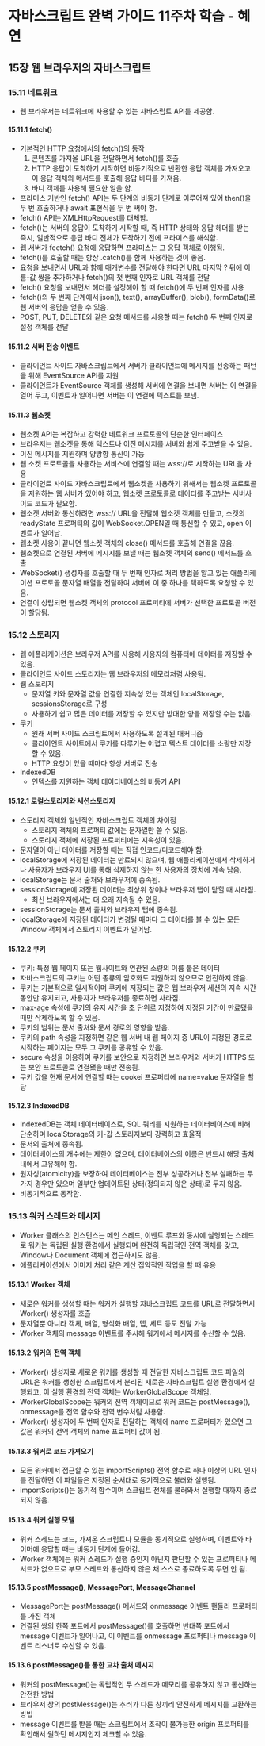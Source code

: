 # 자바스크립트 완벽 가이드 11주차 학습 - 혜연

## 15장 웹 브라우저의 자바스크립트

### 15.11 네트워크

- 웹 브라우저는 네트워크에 사용할 수 있는 자바스립트 API를 제공함.

#### 15.11.1 fetch()

- 기본적인 HTTP 요청에서의 fetch()의 동작
  1. 콘텐츠를 가져올 URL을 전달하면서 fetch()를 호출
  2. HTTP 응답이 도착하기 시작하면 비동기적으로 반환한 응답 객체를 가져오고 이 응답 객체의 메서드를 호출해 응답 바디를 가져옴.
  3. 바디 객체를 사용해 필요한 일을 함.
- 프라미스 기반인 fetch() API는 두 단계의 비동기 단계로 이루어져 있어 then()을 두 번 호출하거나 await 표현식을 두 번 써야 함.
- fetch() API는 XMLHttpRequest를 대체함.
- fetch()는 서버의 응답이 도착하기 시작할 때, 즉 HTTP 상태와 응답 헤더를 받는 즉시, 일반적으로 응답 바디 전체가 도착하기 전에 프라미스를 해석함.
- 웹 서버가 feetch() 요청에 응답하면 프라미스는 그 응답 객체로 이행됨.
- fetch()를 호출할 때는 항상 .catch()를 함께 사용하는 것이 좋음.
- 요청을 보내면서 URL과 함께 매개변수를 전달해야 한다면 URL 마지막 ? 뒤에 이름-값 쌍을 추가하거나 fetch()의 첫 번째 인자로 URL 객체를 전달
- fetch() 요청을 보내면서 헤더를 설정해야 할 때 fetch()에 두 번째 인자를 사용
- fetch()의 두 번째 단계에서 json(), text(), arrayBuffer(), blob(), formData()로 웹 서버의 응답을 얻을 수 있음.
- POST, PUT, DELETE와 같은 요청 메서드를 사용할 때는 fetch() 두 번째 인자로 설정 객체를 전달

#### 15.11.2 서버 전송 이벤트

- 클라이언트 사이드 자바스크립트에서 서버가 클라이언트에 메시지를 전송하는 패턴을 위해 EventSource API를 지원
- 클라이언트가 EventSource 객체를 생성해 서버에 연결을 보내면 서버는 이 연결을 열어 두고, 이벤트가 일어나면 서버는 이 연결에 텍스트를 보냄.

#### 15.11.3 웹소켓

- 웹소켓 API는 복잡하고 강력한 네트워크 프로토콜의 단순한 인터페이스
- 브라우저는 웹소켓을 통해 텍스트나 이진 메시지를 서버와 쉽게 주고받을 수 있음.
- 이진 메시지를 지원하며 양방향 통신이 가능
- 웹 소켓 프로토콜을 사용하는 서비스에 연결할 때는 wss://로 시작하는 URL을 사용
- 클라이언트 사이드 자바스크립트에서 웹소켓을 사용하기 위해서는 웹소켓 프로토콜을 지원하는 웹 서버가 있어야 하고, 웹소켓 프로토콜로 데이터를 주고받는 서버사이드 코드가 필요함.
- 웹소켓 서버와 통신하려면 wss:// URL을 전달해 웹소켓 객체를 만들고, 소켓의 readyState 프로퍼티의 값이 WebSocket.OPEN일 때 통신할 수 있고, open 이벤트가 일어남.
- 웹소켓 사용이 끝나면 웹소켓 객체의 close() 메서드를 호출해 연결을 끊음.
- 웹소켓으로 연결된 서버에 메시지를 보낼 때는 웹소켓 객체의 send() 메서드를 호출
- WebSocket() 생성자를 호출할 때 두 번째 인자로 처리 방법을 알고 있는 애플리케이션 프로토콜 문자열 배열을 전달하여 서버에 이 중 하나를 택하도록 요청할 수 있음.
- 연결이 성립되면 웹소켓 객체의 protocol 프로퍼티에 서버가 선택한 프로토콜 버전이 할당됨.

### 15.12 스토리지

- 웹 애플리케이션은 브라우저 API를 사용해 사용자의 컴퓨터에 데이터를 저장할 수 있음.
- 클라이언트 사이드 스토리지는 웹 브라우저의 메모리처럼 사용됨.
- 웹 스토리지
  - 문자열 키와 문자열 값을 연결한 지속성 있는 객체인 localStorage, sessionsStorage로 구성
  - 사용하기 쉽고 많은 데이터를 저장할 수 있지만 방대한 양을 저장할 수는 없음.
- 쿠키
  - 원래 서버 사이드 스크립트에서 사용하도록 설계된 매커니즘
  - 클라이언트 사이트에서 쿠키를 다루기는 어렵고 텍스트 데이터를 소량만 저장할 수 있음.
  - HTTP 요청이 있을 때마다 항상 서버로 전송
- IndexedDB
  - 인덱스를 지원하는 객체 데이터베이스의 비동기 API

#### 15.12.1 로컬스토리지와 세션스토리지

- 스토리지 객체와 일반적인 자바스크립트 객체의 차이점
  - 스토리지 객체의 프로퍼티 값에는 문자열만 쓸 수 있음.
  - 스토리지 객체에 저장된 프로퍼티에는 지속성이 있음.
- 문자열이 아닌 데이터를 저장할 때는 직접 인코드/디코드해야 함.
- localStorage에 저장된 데이터는 만료되지 않으며, 웹 애플리케이션에서 삭제하거나 사용자가 브라우저 UI를 통해 삭제하지 않는 한 사용자의 장치에 계속 남음.
- localStorage는 문서 출처와 브라우저에 종속됨.
- sessionStorage에 저장된 데이터는 최상위 창이나 브라우저 탭이 닫힐 때 사라짐.
  - 최신 브라우저에서는 더 오래 지속될 수 있음.
- sessionStorage는 문서 출처와 브라우저 탭에 종속됨.
- localStorage에 저장된 데이터가 변경될 때마다 그 데이터를 볼 수 있는 모든 Window 객체에서 스토리지 이벤트가 일어남.

#### 15.12.2 쿠키

- 쿠키: 특정 웹 페이지 또는 웹사이트와 연관된 소량의 이름 붙은 데이터
- 자바스크립트의 쿠키는 어떤 종류의 암호화도 지원하지 않으므로 안전하지 않음.
- 쿠키는 기본적으로 일시적이며 쿠키에 저장되는 값은 웹 브라우저 세션의 지속 시간 동안만 유지되고, 사용자가 브라우저를 종료하면 사라짐.
- max-age 속성에 쿠키의 유지 시간을 초 단위로 지정하여 지정된 기간이 만료됐을 때만 삭제하도록 할 수 있음.
- 쿠키의 범위는 문서 출처와 문서 경로의 영향을 받음.
- 쿠키의 path 속성을 지정하면 같은 웹 서버 내 웹 페이지 중 URL이 지정된 경로로 시작하는 페이지는 모두 그 쿠키를 공유할 수 있음.
- secure 속성을 이용하여 쿠키를 보안으로 지정하면 브라우저와 서버가 HTTPS 또는 보안 프로토콜로 연결됐을 때만 전송됨.
- 쿠키 값을 현재 문서에 연결할 때는 cookei 프로퍼티에 name=value 문자열을 할당

#### 15.12.3 IndexedDB

- IndexedDB는 객체 데이터베이스로, SQL 쿼리를 지원하는 데이터베이스에 비해 단순하며 localStorage의 키-값 스토리지보다 강력하고 효율적
- 문서의 출처에 종속됨.
- 데이터베이스의 개수에는 제한이 없으며, 데이터베이스의 이름은 반드시 해당 출처 내에서 고유해야 함.
- 원자성(atomicity)을 보장하여 데이터베이스는 전부 성공하거나 전부 실패하는 두 가지 경우만 있으며 일부만 업데이트된 상태(정의되지 않은 상태)로 두지 않음.
- 비동기적으로 동작함.

### 15.13 워커 스레드와 메시지

- Worker 클래스의 인스턴스는 메인 스레드, 이벤트 루프와 동시에 실행되는 스레드로 워커는 독립된 실행 환경에서 실행되며 완전히 독립적인 전역 객체를 갖고, Window나 Document 객체에 접근하지도 않음.
- 애플리케이션에서 이미지 처리 같은 계산 집약적인 작업을 할 때 유용

#### 15.13.1 Worker 객체

- 새로운 워커를 생성할 때는 워커가 실행할 자바스크립트 코드를 URL로 전달하면서 Worker() 생성자를 호출
- 문자열뿐 아니라 객체, 배열, 형식화 배열, 맵, 세트 등도 전달 가능
- Worker 객체의 message 이벤트를 주시해 워커에서 메시지를 수신할 수 있음.

#### 15.13.2 워커의 전역 객체

- Worker() 생성자로 새로운 워커를 생성할 때 전달한 자바스크립트 코드 파일의 URL은 워커를 생성한 스크립트에서 분리된 새로운 자바스크립트 실행 환경에서 실행되고, 이 실행 환경의 전역 객체는 WorkerGlobalScope 객체임.
- WorkerGlobalScope는 워커의 전역 객체이므로 워커 코드는 postMessage(), onmessage를 전역 함수와 전역 변수처럼 사용함.
- Worker() 생성자에 두 번째 인자로 전달하는 객체에 name 프로퍼티가 있으면 그 값은 워커의 전역 객체의 name 프로퍼티 값이 됨.

#### 15.13.3 워커로 코드 가져오기

- 모든 워커에서 접근할 수 있는 importScripts() 전역 함수로 하나 이상의 URL 인자를 전달하면 이 파일들은 지정된 순서대로 동기적으로 불러와 실행됨.
- importScripts()는 동기적 함수이며 스크립트 전체를 불러와서 실행할 때까지 종료되지 않음.

#### 15.13.4 워커 실행 모델

- 워커 스레드는 코드, 가져온 스크립트나 모듈을 동기적으로 실행하며, 이벤트와 타이머에 응답할 때는 비동기 단계에 들어감.
- Worker 객체에는 워커 스레드가 실행 중인지 아닌지 판단할 수 있는 프로퍼티나 메서드가 없으므로 부모 스레드와 통신하지 않은 채 스스로 종료하도록 두면 안 됨.

#### 15.13.5 postMessage(), MessagePort, MessageChannel

- MessagePort는 postMessage() 메서드와 onmessage 이벤트 핸들러 프로퍼티를 가진 객체
- 연결된 쌍의 한쪽 포트에서 postMessage()를 호출하면 반대쪽 포트에서 message 이벤트가 일어나고, 이 이벤트를 onmessage 프로퍼티나 message 이벤트 리스너로 수신할 수 있음.

#### 15.13.6 postMessage()를 통한 교차 출처 메시지

- 워커의 postMessage()는 독립적인 두 스레드가 메모리를 공유하지 않고 통신하는 안전한 방법
- 브라우저 창의 postMessage()는 추러가 다른 창끼리 안전하게 메시지를 교환하는 방법
- message 이벤트를 받을 때는 스크립트에서 조작이 불가능한 origin 프로퍼티를 확인해서 원하던 메시지인지 체크할 수 있음.
